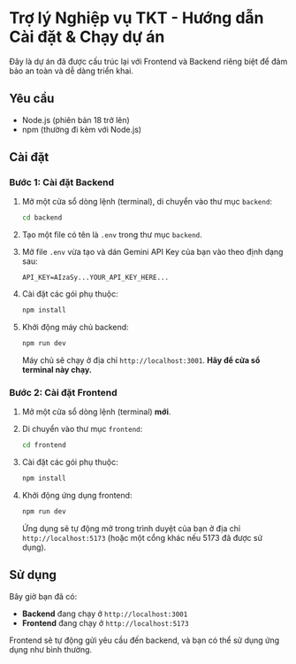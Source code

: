 # Trợ lý Nghiệp vụ TKT - Hướng dẫn Cài đặt & Chạy dự án

Đây là dự án đã được cấu trúc lại với Frontend và Backend riêng biệt để đảm bảo an toàn và dễ dàng triển khai.

## Yêu cầu

-   Node.js (phiên bản 18 trở lên)
-   npm (thường đi kèm với Node.js)

## Cài đặt

### Bước 1: Cài đặt Backend

1.  Mở một cửa sổ dòng lệnh (terminal), di chuyển vào thư mục `backend`:
    ```bash
    cd backend
    ```

2.  Tạo một file có tên là `.env` trong thư mục `backend`.

3.  Mở file `.env` vừa tạo và dán Gemini API Key của bạn vào theo định dạng sau:
    ```
    API_KEY=AIzaSy...YOUR_API_KEY_HERE...
    ```

4.  Cài đặt các gói phụ thuộc:
    ```bash
    npm install
    ```

5.  Khởi động máy chủ backend:
    ```bash
    npm run dev
    ```

    Máy chủ sẽ chạy ở địa chỉ `http://localhost:3001`. **Hãy để cửa sổ terminal này chạy.**

### Bước 2: Cài đặt Frontend

1.  Mở một cửa sổ dòng lệnh (terminal) **mới**.
2.  Di chuyển vào thư mục `frontend`:
    ```bash
    cd frontend
    ```

3.  Cài đặt các gói phụ thuộc:
    ```bash
    npm install
    ```

4.  Khởi động ứng dụng frontend:
    ```bash
    npm run dev
    ```

    Ứng dụng sẽ tự động mở trong trình duyệt của bạn ở địa chỉ `http://localhost:5173` (hoặc một cổng khác nếu 5173 đã được sử dụng).

## Sử dụng

Bây giờ bạn đã có:
-   **Backend** đang chạy ở `http://localhost:3001`
-   **Frontend** đang chạy ở `http://localhost:5173`

Frontend sẽ tự động gửi yêu cầu đến backend, và bạn có thể sử dụng ứng dụng như bình thường.